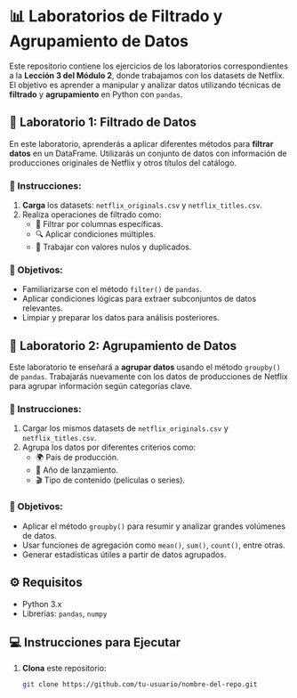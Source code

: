 # 📊 Laboratorios de Filtrado y Agrupamiento de Datos

Este repositorio contiene los ejercicios de los laboratorios correspondientes a la **Lección 3 del Módulo 2**, donde trabajamos con los datasets de Netflix. El objetivo es aprender a manipular y analizar datos utilizando técnicas de **filtrado** y **agrupamiento** en Python con `pandas`.

## 🧪 Laboratorio 1: Filtrado de Datos

En este laboratorio, aprenderás a aplicar diferentes métodos para **filtrar datos** en un DataFrame. Utilizarás un conjunto de datos con información de producciones originales de Netflix y otros títulos del catálogo.

### 🚀 Instrucciones:
1. **Carga** los datasets: `netflix_originals.csv` y `netflix_titles.csv`.
2. Realiza operaciones de filtrado como:
   - 📌 Filtrar por columnas específicas.
   - 🔍 Aplicar condiciones múltiples.
   - 🧹 Trabajar con valores nulos y duplicados.

### 🎯 Objetivos:
- Familiarizarse con el método `filter()` de `pandas`.
- Aplicar condiciones lógicas para extraer subconjuntos de datos relevantes.
- Limpiar y preparar los datos para análisis posteriores.

## 🔄 Laboratorio 2: Agrupamiento de Datos

Este laboratorio te enseñará a **agrupar datos** usando el método `groupby()` de `pandas`. Trabajarás nuevamente con los datos de producciones de Netflix para agrupar información según categorías clave.

### 🚀 Instrucciones:
1. Cargar los mismos datasets de `netflix_originals.csv` y `netflix_titles.csv`.
2. Agrupa los datos por diferentes criterios como:
   - 🌍 País de producción.
   - 📅 Año de lanzamiento.
   - 🎬 Tipo de contenido (películas o series).

### 🎯 Objetivos:
- Aplicar el método `groupby()` para resumir y analizar grandes volúmenes de datos.
- Usar funciones de agregación como `mean()`, `sum()`, `count()`, entre otras.
- Generar estadísticas útiles a partir de datos agrupados.

## ⚙️ Requisitos

- Python 3.x
- Librerías: `pandas`, `numpy`

## 💻 Instrucciones para Ejecutar

1. **Clona** este repositorio:
   ```bash
   git clone https://github.com/tu-usuario/nombre-del-repo.git
 
